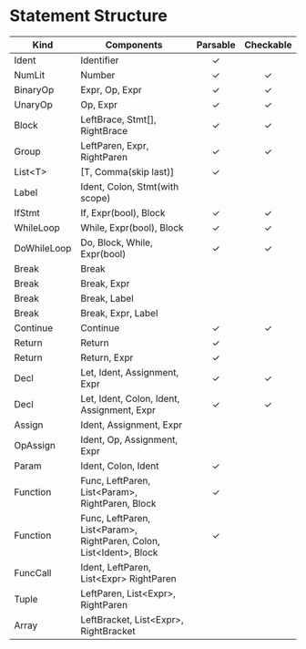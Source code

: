 # Statement Structure
| Kind | Components | Parsable | Checkable |
| - | - | :-: | :-: |
| Ident | Identifier | ✓ |
| NumLit | Number | ✓ | ✓ |
| BinaryOp | Expr, Op, Expr | ✓ | ✓ |
| UnaryOp | Op, Expr | ✓ | ✓ |
| Block | LeftBrace, Stmt[], RightBrace | ✓ | ✓ |
| Group | LeftParen, Expr, RightParen | ✓ | ✓ |
| List&lt;T&gt; | [T, Comma(skip last)] | ✓ |
| Label | Ident, Colon, Stmt(with scope) |
| IfStmt | If, Expr(bool), Block | ✓ | ✓ |
| WhileLoop | While, Expr(bool), Block | ✓ | ✓ |
| DoWhileLoop | Do, Block, While, Expr(bool) | ✓ | ✓ |
| Break | Break |
| Break | Break, Expr |
| Break | Break, Label |
| Break | Break, Expr, Label |
| Continue | Continue | ✓ | ✓ |
| Return | Return | ✓ |
| Return | Return, Expr | ✓ |
| Decl | Let, Ident, Assignment, Expr | ✓ | ✓ |
| Decl | Let, Ident, Colon, Ident, Assignment, Expr | ✓ | ✓ |
| Assign | Ident, Assignment, Expr |
| OpAssign | Ident, Op, Assignment, Expr |
| Param | Ident, Colon, Ident | ✓ |
| Function | Func, LeftParen, List&lt;Param&gt;, RightParen, Block | ✓ |
| Function | Func, LeftParen, List&lt;Param&gt;, RightParen, Colon, List&lt;Ident&gt;, Block | ✓ |
| FuncCall | Ident, LeftParen, List&lt;Expr&gt; RightParen | 
| Tuple | LeftParen, List&lt;Expr&gt;, RightParen |
| Array | LeftBracket, List&lt;Expr&gt;, RightBracket |